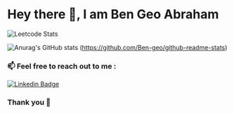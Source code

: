 # Hey there 👋,  I am Ben Geo Abraham

![Leetcode Stats](https://leetcard.jacoblin.cool/benana)


![Anurag's GitHub stats](https://github-readme-stats.vercel.app/api?username=Ben-geo&show_icons=true&theme=tokyonight) (https://github.com/Ben-geo/github-readme-stats)

### 📫 Feel free to reach out to me :

 [![Linkedin Badge](https://img.shields.io/badge/-@bengeoabraham-blue?style=flat-square&logo=Linkedin&logoColor=white&link=https://www.linkedin.com/in/bengeoabraham/)](https://www.linkedin.com/in/bengeoabraham/)

### Thank you 🙂
